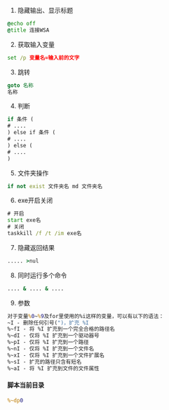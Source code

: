 1. 隐藏输出、显示标题
```bat
@echo off
@title 连接WSA
```
2. 获取输入变量
```bat
set /p 变量名=输入前的文字
```
3. 跳转
```bat
goto 名称
名称
```
4. 判断
```bat
if 条件 (
# ....
) else if 条件 (
# ....
) else (
# ....
)
```
5. 文件夹操作
```bat
if not exist 文件夹名 md 文件夹名
```
6. exe开启关闭
```bat
# 开启
start exe名
# 关闭
taskkill /f /t /im exe名
```
7. 隐藏返回结果
```bat
..... >nul
```
8. 同时运行多个命令
```bat
.... & .... & ....
```
9. 参数
```bat
对于变量%0~%9及for里使用的%i这样的变量，可以有以下的语法：  
~I - 删除任何引号(")，扩充 %I  
%~fI - 将 %I 扩充到一个完全合格的路径名  
%~dI - 仅将 %I 扩充到一个驱动器号  
%~pI - 仅将 %I 扩充到一个路径  
%~nI - 仅将 %I 扩充到一个文件名  
%~xI - 仅将 %I 扩充到一个文件扩展名  
%~sI - 扩充的路径只含有短名  
%~aI - 将 %I 扩充到文件的文件属性
```
#### 脚本当前目录
```bat
%~dp0
```